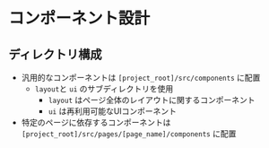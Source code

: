 # コンポーネント設計

## ディレクトリ構成

- 汎用的なコンポーネントは `[project_root]/src/components` に配置
  - `layout`と `ui` のサブディレクトリを使用
    - `layout` はページ全体のレイアウトに関するコンポーネント
    - `ui` は再利用可能なUIコンポーネント
- 特定のページに依存するコンポーネントは `[project_root]/src/pages/[page_name]/components` に配置
